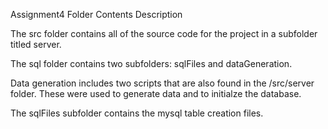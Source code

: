 Assignment4 Folder Contents Description

The src folder contains all of the source code for the project in a subfolder titled server.

The sql folder contains two subfolders: sqlFiles and dataGeneration.

Data generation includes two scripts that are also found in the /src/server folder. These were used to generate data and to initialze the database.

The sqlFiles subfolder contains the mysql table creation files.
